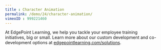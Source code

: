 ```yaml
---
title : Character Animation
permalink: /demo/24/character-animation/
vimeoID : 999221460
---
```

At EdgePoint Learning, we help you tackle your employee training initiatives, big or small. Learn more about our custom development and co-development options at [edgepointlearning.com/solutions](/solutions/).